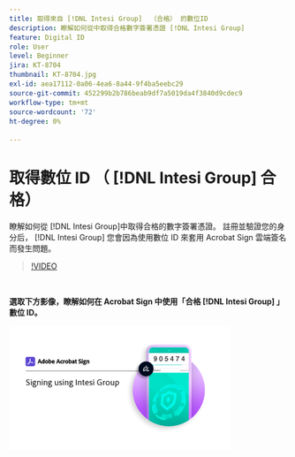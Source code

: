 ```yaml
---
title: 取得來自 [!DNL Intesi Group]  （合格） 的數位ID
description: 瞭解如何從中取得合格數字簽署憑證 [!DNL Intesi Group]
feature: Digital ID
role: User
level: Beginner
jira: KT-8704
thumbnail: KT-8704.jpg
exl-id: aea17112-0a06-4ea6-8a44-9f4ba5eebc29
source-git-commit: 452299b2b786beab9df7a5019da4f3840d9cdec9
workflow-type: tm+mt
source-wordcount: '72'
ht-degree: 0%

---
```


# 取得數位 ID （ [!DNL Intesi Group] 合格）

瞭解如何從 [!DNL Intesi Group]中取得合格的數字簽署憑證。 註冊並驗證您的身分后， [!DNL Intesi Group] 您會因為使用數位 ID 來套用 Acrobat Sign 雲端簽名而發生問題。

>[!VIDEO](https://video.tv.adobe.com/v/337064?quality=12&learn=on&hidetitle=true)

<br>

**選取下方影像，瞭解如何在 Acrobat Sign 中使用「合格 [!DNL Intesi Group] 」數位 ID。**

[![圖像](assets/IntesiSign_400.png)](intesi-sign.md)
